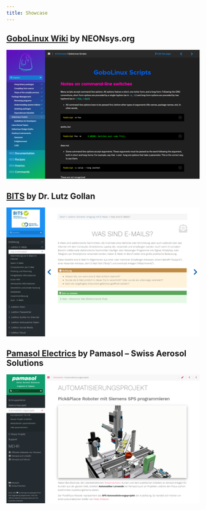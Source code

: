 ```yaml
---
title: Showcase
---
```


## [GoboLinux Wiki](https://wiki.gobolinux.org/) by NEONsys.org

![GoboLinux image](images/gobolinux.png?width=60pc&classes=shadow)

## [BITS](https://bits-training.de/training/) by Dr. Lutz Gollan

![BITS image](images/bits-train.png?width=60pc&classes=shadow)

## [Pamasol Electrics](https://pamasol.github.io/de/) by Pamasol – Swiss Aerosol Solutions

![Pamasol Electrics](images/pamasol-electrics-portal.png?width=60pc&classes=shadow)
